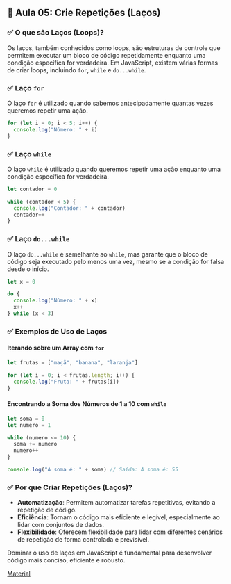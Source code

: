 ## 📝 Aula 05: Crie Repetições (Laços)

### ✅ O que são Laços (Loops)?

Os laços, também conhecidos como loops, são estruturas de controle que permitem executar um bloco de código repetidamente enquanto uma condição específica for verdadeira. Em JavaScript, existem várias formas de criar loops, incluindo `for`, `while` e `do...while`.

### ✅ Laço `for`

O laço `for` é utilizado quando sabemos antecipadamente quantas vezes queremos repetir uma ação.

```javascript
for (let i = 0; i < 5; i++) {
  console.log("Número: " + i)
}
```

### ✅ Laço `while`

O laço `while` é utilizado quando queremos repetir uma ação enquanto uma condição específica for verdadeira.

```javascript
let contador = 0

while (contador < 5) {
  console.log("Contador: " + contador)
  contador++
}
```

### ✅ Laço `do...while`

O laço `do...while` é semelhante ao `while`, mas garante que o bloco de código seja executado pelo menos uma vez, mesmo se a condição for falsa desde o início.

```javascript
let x = 0

do {
  console.log("Número: " + x)
  x++
} while (x < 3)
```

### ✅ Exemplos de Uso de Laços

#### Iterando sobre um Array com `for`

```javascript
let frutas = ["maçã", "banana", "laranja"]

for (let i = 0; i < frutas.length; i++) {
  console.log("Fruta: " + frutas[i])
}
```

#### Encontrando a Soma dos Números de 1 a 10 com `while`

```javascript
let soma = 0
let numero = 1

while (numero <= 10) {
  soma += numero
  numero++
}

console.log("A soma é: " + soma) // Saída: A soma é: 55
```

### ✅ Por que Criar Repetições (Laços)?

- **Automatização**: Permitem automatizar tarefas repetitivas, evitando a repetição de código.
- **Eficiência**: Tornam o código mais eficiente e legível, especialmente ao lidar com conjuntos de dados.
- **Flexibilidade**: Oferecem flexibilidade para lidar com diferentes cenários de repetição de forma controlada e previsível.

Dominar o uso de laços em JavaScript é fundamental para desenvolver código mais conciso, eficiente e robusto.

[Material](<./Crie repetições (Laços).pdf>)
